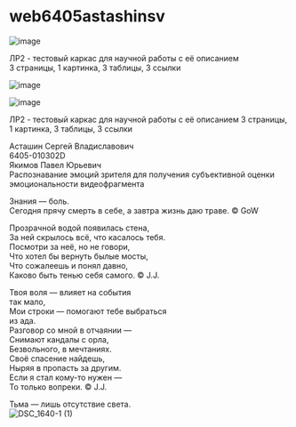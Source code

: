 # web6405astashinsv  

  ![image](https://github.com/user-attachments/assets/e3ee3a19-c21d-4152-8d0a-917646fc1a73)

  ЛР2 - тестовый каркас для научной работы с её описанием  
  3 страницы, 1 картинка, 3 таблицы, 3 ссылки

  ![image](https://github.com/user-attachments/assets/85a7b9fa-afce-4c55-8a03-f15a315c82ab)  
  
  
  
![image](https://github.com/user-attachments/assets/66db19a7-25a8-42c8-a1d5-336dab0ebbdd)
  
ЛР2 - тестовый каркас для научной работы с её описанием
3 страницы, 1 картинка, 3 таблицы, 3 ссылки


Асташин Сергей Владиславович  
6405-010302D  
Якимов Павел Юрьевич  
Распознавание эмоций зрителя для получения субъективной оценки эмоциональности видеофрагмента  

Знания — боль.  
Сегодня прячу смерть в себе, а завтра жизнь даю траве. © GoW  

Прозрачной водой появилась стена,  
За ней скрылось всё, что касалось тебя.  
Посмотри за неё, но не говори,  
Что хотел бы вернуть былые мосты,  
Что сожалеешь и понял давно,  
Каково быть тенью себя самого. © J.J.  
  
Твоя воля — влияет на события   
          так мало,  
Мои строки — помогают тебе выбраться  
          из ада.  
Разговор со мной в отчаянии —  
Снимают кандалы с орла,  
Безвольного, в мечтаниях.  
Своё спасение найдешь,  
Ныряя в пропасть за другим.  
Если я стал кому-то нужен —  
То только вопреки. © J.J.  
  
  
  
  
  
Тьма — лишь отсутствие света.  
![DSC_1640-1 (1)](https://github.com/user-attachments/assets/517007d8-048d-483a-8c4b-7d63362704a1)
